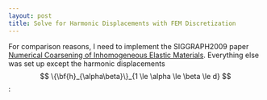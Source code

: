 ```yaml
---
layout: post
title: Solve for Harmonic Displacements with FEM Discretization
---
```


For comparison reasons, I need to implement the SIGGRAPH2009 paper [Numerical Coarsening of Inhomogeneous Elastic Materials](http://users.cms.caltech.edu/~owhadi/publications/KMOD09.pdf). Everything else was set up except the harmonic displacements 
$$ \{\bf{h}_{\alpha\beta}\}_{1 \le \alpha \le \beta \le d} $$:
